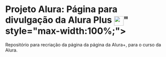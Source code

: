 # Projeto Alura: Página para divulgação da Alura Plus <img align="center" alt="angular" height="30" width="30" src="https://raw.githubusercontent.com/MonicaHillman/aluraplus/aula04/img/Logo.png">" style="max-width:100%;">
Repositório para recriação da página da página da Alura+, para o curso da Alura.
